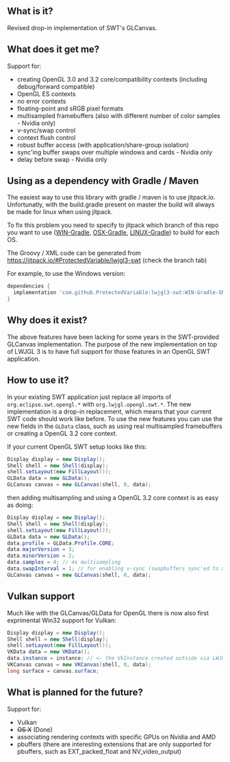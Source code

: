 ## What is it?

Revised drop-in implementation of SWT's GLCanvas.

## What does it get me?

Support for:
- creating OpenGL 3.0 and 3.2 core/compatibility contexts (including debug/forward compatible)
- OpenGL ES contexts
- no error contexts
- floating-point and sRGB pixel formats
- multisampled framebuffers (also with different number of color samples - Nvidia only)
- v-sync/swap control
- context flush control
- robust buffer access (with application/share-group isolation)
- sync'ing buffer swaps over multiple windows and cards - Nvidia only
- delay before swap - Nvidia only

## Using as a dependency with Gradle / Maven

The easiest way to use this library with gradle / maven is to use jitpack.io. Unfortunatly, with the build.gradle present on master the build will always be made for linux when using jitpack.

To fix this problem you need to specify to jitpack which branch of this repo you want to use ([WIN-Gradle](https://github.com/ProtectedVariable/lwjgl3-swt/tree/WIN-Gradle), [OSX-Gradle](https://github.com/ProtectedVariable/lwjgl3-swt/tree/OSX-Gradle), [LINUX-Gradle](https://github.com/ProtectedVariable/lwjgl3-swt/tree/LINUX-Gradle)) to build for each OS.

The Groovy / XML code can be generated from https://jitpack.io/#ProtectedVariable/lwjgl3-swt (check the branch tab)

For example, to use the Windows version:
```Groovy
dependencies {
  implementation 'com.github.ProtectedVariable:lwjgl3-swt:WIN-Gradle-SNAPSHOT'
}
```
## Why does it exist?

The above features have been lacking for some years in the SWT-provided GLCanvas implementation.
The purpose of the new implementation on top of LWJGL 3 is to have full support for those features in an OpenGL SWT application.

## How to use it?

In your existing SWT application just replace all imports of `org.eclipse.swt.opengl.*` with `org.lwjgl.opengl.swt.*`.
The new implementation is a drop-in replacement, which means that your current SWT code should work like before.
To use the new features you can use the new fields in the `GLData` class, such as using real multisampled framebuffers or creating a OpenGL 3.2 core context.

If your current OpenGL SWT setup looks like this:
```Java
Display display = new Display();
Shell shell = new Shell(display);
shell.setLayout(new FillLayout());
GLData data = new GLData();
GLCanvas canvas = new GLCanvas(shell, 0, data);
```
then adding multisampling and using a OpenGL 3.2 core context is as easy as doing:
```Java
Display display = new Display();
Shell shell = new Shell(display);
shell.setLayout(new FillLayout());
GLData data = new GLData();
data.profile = GLData.Profile.CORE;
data.majorVersion = 3;
data.minorVersion = 2;
data.samples = 4; // 4x multisampling
data.swapInterval = 1; // for enabling v-sync (swapbuffers sync'ed to monitor refresh)
GLCanvas canvas = new GLCanvas(shell, 0, data);
```

## Vulkan support

Much like with the GLCanvas/GLData for OpenGL there is now also first exprimental Win32 support for Vulkan:
```Java
Display display = new Display();
Shell shell = new Shell(display);
shell.setLayout(new FillLayout());
VKData data = new VKData();
data.instance = instance; // <- the VkInstance created outside via LWJGL 3
VKCanvas canvas = new VKCanvas(shell, 0, data);
long surface = canvas.surface;
```

## What is planned for the future?

Support for:
- Vulkan
- ~~OS X~~ (Done)
- associating rendering contexts with specific GPUs on Nvidia and AMD
- pbuffers (there are interesting extensions that are only supported for pbuffers, such as EXT_packed_float and NV_video_output)
